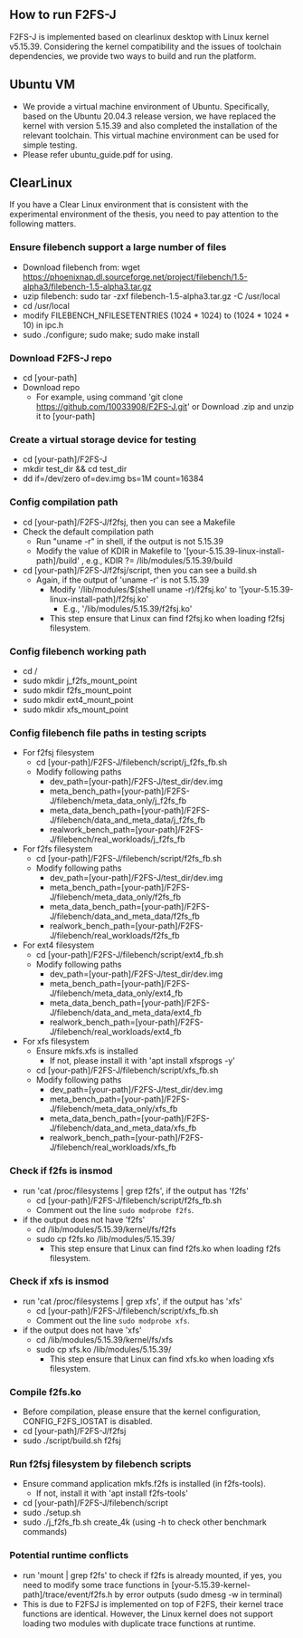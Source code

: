 ## How to run F2FS-J
F2FS-J is implemented based on clearlinux desktop with Linux kernel v5.15.39. Considering the kernel compatibility and the issues of toolchain dependencies, we provide two ways to build and run the platform.

## Ubuntu VM
- We provide a virtual machine environment of Ubuntu. Specifically, based on the Ubuntu 20.04.3 release version, we have replaced the kernel with version 5.15.39 and also completed the installation of the relevant toolchain. This virtual machine environment can be used for simple testing.
- Please refer ubuntu_guide.pdf for using.

## ClearLinux
If you have a Clear Linux environment that is consistent with the experimental environment of the thesis, you need to pay attention to the following matters.

### Ensure filebench support a large number of files
- Download filebench from: wget https://phoenixnap.dl.sourceforge.net/project/filebench/1.5-alpha3/filebench-1.5-alpha3.tar.gz
- uzip filebench: sudo tar -zxf filebench-1.5-alpha3.tar.gz -C /usr/local
- cd /usr/local
- modify FILEBENCH_NFILESETENTRIES (1024 * 1024) to (1024 * 1024 * 10) in ipc.h
- sudo ./configure; sudo make; sudo make install

### Download F2FS-J repo
- cd [your-path]
- Download repo
	- For example, using command 'git clone https://github.com/10033908/F2FS-J.git' or Download .zip and unzip it to [your-path]

### Create a virtual storage device for testing
- cd [your-path]/F2FS-J
- mkdir test_dir && cd test_dir
- dd if=/dev/zero of=dev.img bs=1M count=16384

### Config compilation path 
- cd [your-path]/F2FS-J/f2fsj, then you can see a Makefile
- Check the default compilation path
 	- Run "uname -r" in shell, if the output is not 5.15.39
  	- Modify the value of KDIR in Makefile to '[your-5.15.39-linux-install-path]/build' , e.g., KDIR ?= /lib/modules/5.15.39/build
- cd [your-path]/F2FS-J/f2fsj/script, then you can see a build.sh
	- Again, if the output of 'uname -r' is not 5.15.39
		-  Modify '/lib/modules/$(shell uname -r)/f2fsj.ko' to '[your-5.15.39-linux-install-path]/f2fsj.ko'
			- E.g., '/lib/modules/5.15.39/f2fsj.ko'
		- This step ensure that Linux can find f2fsj.ko when loading f2fsj filesystem.

### Config filebench working path
- cd /
 - sudo mkdir j_f2fs_mount_point
 - sudo mkdir f2fs_mount_point
 - sudo mkdir ext4_mount_point
 - sudo mkdir xfs_mount_point


### Config filebench file paths in testing scripts
- For f2fsj filesystem
	- cd [your-path]/F2FS-J/filebench/script/j_f2fs_fb.sh
	- Modify following paths
		- dev_path=[your-path]/F2FS-J/test_dir/dev.img
		- meta_bench_path=[your-path]/F2FS-J/filebench/meta_data_only/j_f2fs_fb
		- meta_data_bench_path=[your-path]/F2FS-J/filebench/data_and_meta_data/j_f2fs_fb
		- realwork_bench_path=[your-path]/F2FS-J/filebench/real_workloads/j_f2fs_fb
- For f2fs filesystem
	- cd [your-path]/F2FS-J/filebench/script/f2fs_fb.sh
	- Modify following paths
		- dev_path=[your-path]/F2FS-J/test_dir/dev.img
		- meta_bench_path=[your-path]/F2FS-J/filebench/meta_data_only/f2fs_fb
		- meta_data_bench_path=[your-path]/F2FS-J/filebench/data_and_meta_data/f2fs_fb
		- realwork_bench_path=[your-path]/F2FS-J/filebench/real_workloads/f2fs_fb
- For ext4 filesystem
	- cd [your-path]/F2FS-J/filebench/script/ext4_fb.sh
	- Modify following paths
		- dev_path=[your-path]/F2FS-J/test_dir/dev.img
		- meta_bench_path=[your-path]/F2FS-J/filebench/meta_data_only/ext4_fb
		- meta_data_bench_path=[your-path]/F2FS-J/filebench/data_and_meta_data/ext4_fb
		- realwork_bench_path=[your-path]/F2FS-J/filebench/real_workloads/ext4_fb
- For xfs filesystem
	- Ensure mkfs.xfs is installed
 		- If not, please install it with 'apt install xfsprogs -y'
	- cd [your-path]/F2FS-J/filebench/script/xfs_fb.sh
	- Modify following paths
		- dev_path=[your-path]/F2FS-J/test_dir/dev.img
		- meta_bench_path=[your-path]/F2FS-J/filebench/meta_data_only/xfs_fb
		- meta_data_bench_path=[your-path]/F2FS-J/filebench/data_and_meta_data/xfs_fb
		- realwork_bench_path=[your-path]/F2FS-J/filebench/real_workloads/xfs_fb

### Check if f2fs is insmod
- run 'cat /proc/filesystems | grep f2fs', if the output has 'f2fs'
	- cd [your-path]/F2FS-J/filebench/script/f2fs_fb.sh
	- Comment out the line `sudo modprobe f2fs`.  
- if the output does not have 'f2fs'
	- cd /lib/modules/5.15.39/kernel/fs/f2fs
	- sudo cp f2fs.ko /lib/modules/5.15.39/
		- This step ensure that Linux can find f2fs.ko when loading f2fs filesystem. 

### Check if xfs is insmod
- run 'cat /proc/filesystems | grep xfs', if the output has 'xfs'
	- cd [your-path]/F2FS-J/filebench/script/xfs_fb.sh
	- Comment out the line `sudo modprobe xfs`.  
- if the output does not have 'xfs'
	- cd /lib/modules/5.15.39/kernel/fs/xfs
	- sudo cp xfs.ko /lib/modules/5.15.39/
		- This step ensure that Linux can find xfs.ko when loading xfs filesystem. 

### Compile f2fs.ko
- Before compilation, please ensure that the kernel configuration, CONFIG_F2FS_IOSTAT is disabled.
- cd [your-path]/F2FS-J/f2fsj
- sudo ./script/build.sh f2fsj

### Run f2fsj filesystem by filebench scripts
- Ensure command application mkfs.f2fs is installed (in f2fs-tools).
	- If not, install it with 'apt install f2fs-tools'
- cd [your-path]/F2FS-J/filebench/script
- sudo ./setup.sh 
- sudo ./j_f2fs_fb.sh create_4k (using -h to check other benchmark commands)

### Potential runtime conflicts
- run 'mount | grep f2fs' to check if f2fs is already mounted, if yes, you need to modify some trace functions in [your-5.15.39-kernel-path]/trace/event/f2fs.h by error outputs (sudo dmesg -w in terminal)
- This is due to F2FSJ is implemented on top of F2FS, their kernel trace functions are identical. However, the Linux kernel does not support loading two modules with duplicate trace functions at runtime.
